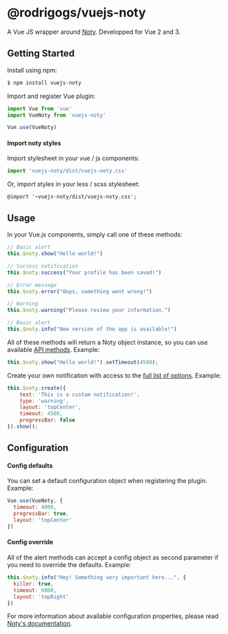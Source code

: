 # @rodrigogs/vuejs-noty
A Vue JS wrapper around [Noty](http://ned.im/noty/). Developped for Vue 2 and 3.

## Getting Started


Install using npm:

```bash
$ npm install vuejs-noty
```

Import and register Vue plugin:

```js
import Vue from 'vue'
import VueNoty from 'vuejs-noty'

Vue.use(VueNoty)
```

#### Import noty styles

Import stylesheet in your vue / js components:

```js
import 'vuejs-noty/dist/vuejs-noty.css'
```

Or, import styles in your less / scss stylesheet:

```less
@import '~vuejs-noty/dist/vuejs-noty.css';
```

## Usage

In your Vue.js components, simply call one of these methods:

```js
// Basic alert
this.$noty.show("Hello world!")

// Success notification
this.$noty.success("Your profile has been saved!")

// Error message
this.$noty.error("Oops, something went wrong!")

// Warning
this.$noty.warning("Please review your information.")

// Basic alert
this.$noty.info("New version of the app is available!")
```

All of these methods will return a Noty object instance, so you can use available [API methods](https://ned.im/noty/#/api). Example:

```js
this.$noty.show("Hello world!").setTimeout(4500);
```

Create your own notification with access to the [full list of options](https://ned.im/noty/#/options). Example:

```js
this.$noty.create({
    text: 'This is a custom notification!',
    type: 'warning',
    layout: 'topCenter',
    timeout: 4500,
    progressBar: false
}).show();
```

## Configuration

#### Config defaults

You can set a default configuration object when registering the plugin. Example:

```js
Vue.use(VueNoty, {
  timeout: 4000,
  progressBar: true,
  layout: 'topCenter'
})
```

#### Config override

All of the alert methods can accept a config object as second parameter if you need to override the defaults. Example:

```js
this.$noty.info("Hey! Something very important here...", {
  killer: true,
  timeout: 6000,
  layout: 'topRight'
})
```

For more information about available configuration properties, please read [Noty's documentation](https://ned.im/noty/#/options).

